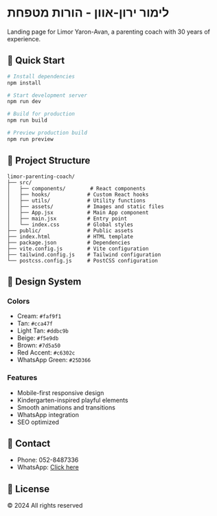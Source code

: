 # לימור ירון-אוון - הורות מטפחת

Landing page for Limor Yaron-Avan, a parenting coach with 30 years of experience.

## 🚀 Quick Start

```bash
# Install dependencies
npm install

# Start development server
npm run dev

# Build for production
npm run build

# Preview production build
npm run preview
```

## 📁 Project Structure

```
limor-parenting-coach/
├── src/
│   ├── components/        # React components
│   ├── hooks/            # Custom React hooks
│   ├── utils/            # Utility functions
│   ├── assets/           # Images and static files
│   ├── App.jsx           # Main App component
│   ├── main.jsx          # Entry point
│   └── index.css         # Global styles
├── public/               # Public assets
├── index.html            # HTML template
├── package.json          # Dependencies
├── vite.config.js        # Vite configuration
├── tailwind.config.js    # Tailwind configuration
└── postcss.config.js     # PostCSS configuration
```

## 🎨 Design System

### Colors
- Cream: `#faf9f1`
- Tan: `#cca47f`
- Light Tan: `#ddbc9b`
- Beige: `#f5e9db`
- Brown: `#7d5a50`
- Red Accent: `#c6302c`
- WhatsApp Green: `#25D366`

### Features
- Mobile-first responsive design
- Kindergarten-inspired playful elements
- Smooth animations and transitions
- WhatsApp integration
- SEO optimized

## 📱 Contact
- Phone: 052-8487336
- WhatsApp: [Click here](https://wa.me/972528487336)

## 📄 License
© 2024 All rights reserved
